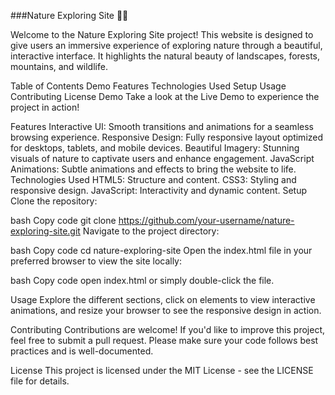 ###Nature Exploring Site 🌲🌄

Welcome to the Nature Exploring Site project! This website is designed to give users an immersive experience of exploring nature through a beautiful, interactive interface. It highlights the natural beauty of landscapes, forests, mountains, and wildlife.

Table of Contents
Demo
Features
Technologies Used
Setup
Usage
Contributing
License
Demo
Take a look at the Live Demo to experience the project in action!

Features
Interactive UI: Smooth transitions and animations for a seamless browsing experience.
Responsive Design: Fully responsive layout optimized for desktops, tablets, and mobile devices.
Beautiful Imagery: Stunning visuals of nature to captivate users and enhance engagement.
JavaScript Animations: Subtle animations and effects to bring the website to life.
Technologies Used
HTML5: Structure and content.
CSS3: Styling and responsive design.
JavaScript: Interactivity and dynamic content.
Setup
Clone the repository:

bash
Copy code
git clone https://github.com/your-username/nature-exploring-site.git
Navigate to the project directory:

bash
Copy code
cd nature-exploring-site
Open the index.html file in your preferred browser to view the site locally:

bash
Copy code
open index.html
or simply double-click the file.

Usage
Explore the different sections, click on elements to view interactive animations, and resize your browser to see the responsive design in action.

Contributing
Contributions are welcome! If you'd like to improve this project, feel free to submit a pull request. Please make sure your code follows best practices and is well-documented.

License
This project is licensed under the MIT License - see the LICENSE file for details.


